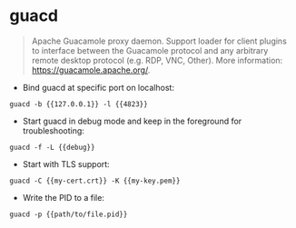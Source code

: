 # guacd

> Apache Guacamole proxy daemon.
> Support loader for client plugins to interface between the Guacamole protocol and any arbitrary remote desktop protocol (e.g. RDP, VNC, Other).
> More information: <https://guacamole.apache.org/>.

- Bind guacd at specific port on localhost:

`guacd -b {{127.0.0.1}} -l {{4823}}`

- Start guacd in debug mode and keep in the foreground for troubleshooting:

`guacd -f -L {{debug}}`

- Start with TLS support:

`guacd -C {{my-cert.crt}} -K {{my-key.pem}}`

- Write the PID to a file:

`guacd -p {{path/to/file.pid}}`
